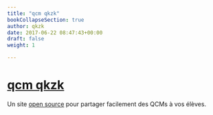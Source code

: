 ```yaml
---
title: "qcm qkzk"
bookCollapseSection: true
author: qkzk
date: 2017-06-22 08:47:43+00:00
draft: false
weight: 1

---
```


# [qcm qkzk](https://qcmqkzk.herokuapp.com)

Un site [open source](https://github.com/qkzk/qcm_alchemy) pour partager facilement des QCMs à vos élèves.

